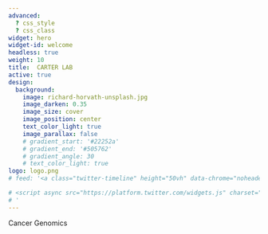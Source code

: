 ```yaml
---
advanced:
  ? css_style
  ? css_class
widget: hero
widget-id: welcome
headless: true
weight: 10
title:  CARTER LAB
active: true
design:
  background:
    image: richard-horvath-unsplash.jpg
    image_darken: 0.35
    image_size: cover
    image_position: center
    text_color_light: true
    image_parallax: false
    # gradient_start: '#22252a'
    # gradient_end: '#505762'
    # gradient_angle: 30
    # text_color_light: true
logo: logo.png
# feed: '<a class="twitter-timeline" height="50vh" data-chrome="noheader nofooter" data-dnt="true" data-theme="light" href="https://twitter.com/Nathan_E_Lewis?ref_src=twsrc%5Etfw">Tweets by Nathan_E_Lewis</a> 

# <script async src="https://platform.twitter.com/widgets.js" charset="utf-8"></script>
# '
---
```

Cancer Genomics
